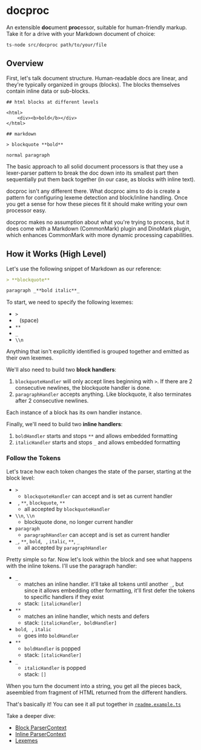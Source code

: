 # docproc

An extensible **doc**ument **proc**essor, suitable for human-friendly markup. Take it for a drive with your Markdown document of choice:

```
ts-node src/docproc path/to/your/file
```

## Overview

First, let's talk document structure. Human-readable docs are linear, and they're typically organized in groups (blocks). The blocks themselves contain inline data or sub-blocks.

```
## html blocks at different levels

<html>
    <div><b>bold</b></div>
</html>

## markdown

> blockquote **bold**

normal paragraph
```

The basic approach to all solid document processors is that they use a lexer-parser pattern to break the doc down into  its smallest part then sequentially put them back together (in our case, as blocks with inline text).

docproc isn't any different there. What docproc aims to do is create a pattern for configuring lexeme detection and block/inline handling. Once you get a sense for how these pieces fit it should make writing your own processor easy.

docproc makes no assumption about what you're trying to process, but it does come with a Markdown (CommonMark) plugin and DinoMark plugin, which enhances CommonMark with more dynamic processing capabilities.

## How it Works (High Level)

Let's use the following snippet of Markdown as our reference:

```markdown
> **blockquote**

paragraph _**bold italic**_
```

To start, we need to specify the following lexemes:

- `>`
- ` ` (space)
- `**`
- `_`
- `\\n`

Anything that isn't explicitly identified is grouped together and emitted as their own lexemes.

We'll also need to build two **block handlers**:

1. `blockquoteHandler` will only accept lines beginning with `>`. If there are 2 consecutive newlines, the blockquote handler is done.
2. `paragraphHandler` accepts anything. Like blockquote, it also terminates after 2 consecutive newlines.

Each instance of a block has its own handler instance.

Finally, we'll need to build two **inline handlers**: 

1. `boldHandler` starts and stops `**` and allows embedded formatting
2. `italicHandler` starts and stops `_` and allows embedded formatting

### Follow the Tokens
 
Let's trace how each token changes the state of the parser, starting at the block level:
 
- `>`
    - `blockquoteHandler` can accept and is set as current handler
- ` `, `**`, `blockquote`, `**`
    - all accepted by `blockquoteHandler`
- `\\n`, `\\n`
    -  blockquote done, no longer current handler
- `paragraph`
    - `paragraphHandler` can accept and is set as current handler
- `_`, `**`, `bold`, ` `, `italic`, `**`, `_`
    - all accepted by `paragraphHandler`

Pretty simple so far. Now let's look within the block and see what happens with the inline tokens. I'll use the paragraph handler:

- `_`
    - matches an inline handler. it'll take all tokens until another `_`, but since it allows embedding other formatting,
      it'll first defer the tokens to specific handlers if they exist
    - stack: `[italicHandler]`
- `**`
    - matches an inline handler, which nests and defers
    - stack: `[italicHandler, boldHandler]`
- `bold`, ` `, `italic`
    - goes into `boldHandler`
- `**`
    - `boldHandler` is popped
    - stack: `[italicHandler]`
- `_`
    - `italicHandler` is popped
    - stack: `[]`

When you turn the document into a string, you get all the pieces back, aseembled from fragment of HTML returned from the different handlers.

That's basically it! You can see it all put together in [<code>readme.example.ts</code>](./readme.example.ts)

Take a deeper dive:

- [Block ParserContext](./docs/block-parser.md)
- [Inline ParserContext](./docs/inline-parser.md)
- [Lexemes](./docs/lexer.md)